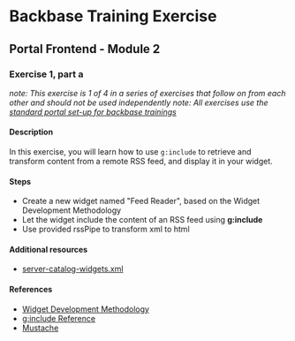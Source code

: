 # Backbase Training Exercise

## Portal Frontend - Module 2

### Exercise 1, part a

_note: This exercise is 1 of 4 in a series of exercises that follow on from each other and should not be used independently_
_note: All exercises use the [standard portal set-up for backbase trainings](https://my.backbase.com/resources/how-to-guides/getting-your-first-launchpad-based-portal-set-up/)_

#### Description

In this exercise, you will learn how to use `g:include` to retrieve and transform content from a remote RSS feed, and display it in your widget.

#### Steps

 - Create a new widget named "Feed Reader", based on the Widget Development Methodology
 - Let the widget include the content of an RSS feed using **g:include**
 - Use provided rssPipe to transform xml to html

#### Additional resources

 - [server-catalog-widgets.xml](../../../../../config-info/import/server-catalog-widgets.xml#L3-L27)

#### References

 - [Widget Development Methodology](https://github.com/Backbase/methodology-widget-development)
 - [g:include Reference](https://my.backbase.com/resources/documentation/portal/5.5.1.0/refc_gnam_include.html)
 - [Mustache](https://mustache.github.io/mustache.5.html)

